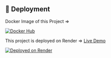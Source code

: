 ## 🚀 Deployment

Docker Image of this Project =>

[![Docker Hub](https://img.shields.io/badge/Image-DockerHub-blue)](https://hub.docker.com/r/arvik07/studentperformance)

This project is deployed on Render => [Live Demo](https://student-performance-prediction-w5ma.onrender.com/predictdata)


[![Deployed on Render](https://img.shields.io/badge/Deployed%20on-Render-green)]([https://student-performance-predictor.onrender.com](https://student-performance-prediction-w5ma.onrender.com/predictdata))


